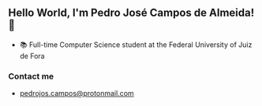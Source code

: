 ## Hello World, I'm Pedro José Campos de Almeida! 👋

- 📚 Full-time Computer Science student at the Federal University of Juiz de Fora

### Contact me
- pedrojos.campos@protonmail.com
